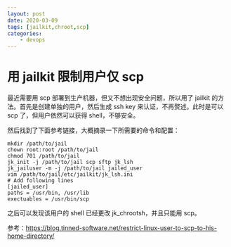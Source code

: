 ```yaml
---
layout: post
date: 2020-03-09
tags: [jailkit,chroot,scp]
categories:
    - devops
---
```


# 用 jailkit 限制用户仅 scp

最近需要用 scp 部署到生产机器，但又不想出现安全问题，所以用了 jailkit 的方法。首先是创建单独的用户，然后生成 ssh key 来认证，不再赘述。此时是可以 scp 了，但用户依然可以获得 shell，不够安全。

然后找到了下面参考链接，大概摘录一下所需要的命令和配置：

```shell
mkdir /path/to/jail
chown root:root /path/to/jail
chmod 701 /path/to/jail
jk_init -j /path/to/jail scp sftp jk_lsh
jk_jailuser -m -j /path/to/jail jailed_user
vim /path/to/jail/etc/jailkit/jk_lsh.ini
# Add following lines
[jailed_user]
paths = /usr/bin, /usr/lib
exectuables = /usr/bin/scp
```

之后可以发现该用户的 shell 已经更改 jk_chrootsh，并且只能用 scp。

参考：https://blog.tinned-software.net/restrict-linux-user-to-scp-to-his-home-directory/